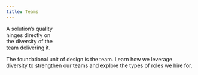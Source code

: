 ```yaml
---
title: Teams
---
```


<title-block>
A solution’s quality<br>hinges directly on<br>
<span>the diversity of the<br>team delivering it.</span>
</title-block>

<grid background="gray-10">
<column lg="8">

The foundational unit of design is the team. Learn how we leverage diversity to strengthen our teams and explore the types of roles we hire for.

</column>
</grid>
